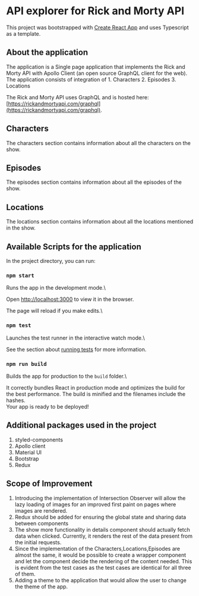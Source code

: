 # API explorer for Rick and Morty API

This project was bootstrapped with [Create React App](https://github.com/facebook/create-react-app) and uses Typescript as a template.

## About the application

The application is a Single page application that implements the Rick and Morty API with Apollo Client (an open source GraphQL client for the web).
The application consists of integration of 1. Characters 2. Episodes 3. Locations

The Rick and Morty API uses GraphQL and is hosted here: [https://rickandmortyapi.com/graphql](https://rickandmortyapi.com/graphql).

## Characters

The characters section contains information about all the characters on the show.

## Episodes

The episodes section contains information about all the episodes of the show.

## Locations

The locations section contains information about all the locations mentioned in the show.

## Available Scripts for the application

In the project directory, you can run:

### `npm start`

Runs the app in the development mode.\

Open [http://localhost:3000](http://localhost:3000) to view it in the browser.

The page will reload if you make edits.\

### `npm test`

Launches the test runner in the interactive watch mode.\

See the section about [running tests](https://facebook.github.io/create-react-app/docs/running-tests) for more information.

### `npm run build`

Builds the app for production to the `build` folder.\

It correctly bundles React in production mode and optimizes the build for the best performance.
The build is minified and the filenames include the hashes.\
Your app is ready to be deployed!

## Additional packages used in the project

1.  styled-components
2.  Apollo client
3.  Material UI
4.  Bootstrap
5.  Redux

## Scope of Improvement

1. Introducing the implementation of Intersection Observer will allow the lazy loading of images for an improved first paint on pages where images are rendered.
2. Redux should be added for ensuring the global state and sharing data between components
3. The show more functionality in details component should actually fetch data when clicked. Currently, it renders the rest of the data present from the initial requests.
4. Since the implementation of the Characters,Locations,Episodes are almost the same, it would be possible to create a wrapper component and let the component decide the rendering of the content needed. This is evident from the test cases as the test cases are identical for all three of them.
5. Adding a theme to the application that would allow the user to change the theme of the app.
